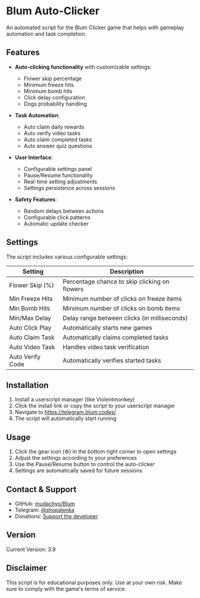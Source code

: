 # Blum Auto-Clicker

An automated script for the Blum Clicker game that helps with gameplay automation and task completion.

## Features

- **Auto-clicking functionality** with customizable settings:
  - Flower skip percentage
  - Minimum freeze hits
  - Minimum bomb hits
  - Click delay configuration
  - Dogs probability handling

- **Task Automation**:
  - Auto claim daily rewards
  - Auto verify video tasks
  - Auto claim completed tasks
  - Auto answer quiz questions

- **User Interface**:
  - Configurable settings panel
  - Pause/Resume functionality
  - Real-time setting adjustments
  - Settings persistence across sessions

- **Safety Features**:
  - Random delays between actions
  - Configurable click patterns
  - Automatic update checker

## Settings

The script includes various configurable settings:

| Setting | Description |
|---------|------------|
| Flower Skip (%) | Percentage chance to skip clicking on flowers |
| Min Freeze Hits | Minimum number of clicks on freeze items |
| Min Bomb Hits | Minimum number of clicks on bomb items |
| Min/Max Delay | Delay range between clicks (in milliseconds) |
| Auto Click Play | Automatically starts new games |
| Auto Claim Task | Automatically claims completed tasks |
| Auto Video Task | Handles video task verification |
| Auto Verify Code | Automatically verifies started tasks |

## Installation

1. Install a userscript manager (like Violentmonkey)
2. Click the install link or copy the script to your userscript manager
3. Navigate to https://telegram.blum.codes/
4. The script will automatically start running

## Usage

1. Click the gear icon (⚙️) in the bottom right corner to open settings
2. Adjust the settings according to your preferences
3. Use the Pause/Resume button to control the auto-clicker
4. Settings are automatically saved for future sessions

## Contact & Support

- GitHub: [mudachyo/Blum](https://github.com/mudachyo/Blum)
- Telegram: [@shopalenka](https://t.me/shopalenka)
- Donations: [Support the developer](https://mudachyo.codes/donate/)

## Version

Current Version: 3.9

## Disclaimer

This script is for educational purposes only. Use at your own risk. Make sure to comply with the game's terms of service.

